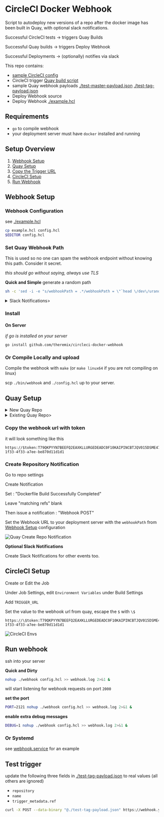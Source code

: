 # CircleCI Docker Webhook

Script to autodeploy new versions of a repo after the docker image has been built in Quay, with optional slack notifications.

Successful CircleCI tests -> triggers Quay Builds

Successful Quay builds -> triggers Deploy Webhook

Successful Deployments -> (optionally) notifies via slack


This repo contains:

  - [sample CircleCI config](./circle.example.yml)
  - CircleCI trigger [Quay build script](./trigger_quay.sh)
  - sample Quay webhook payloads [./test-master-payload.json](refs/heads/master) [./test-tag-payload.json](refs/tags/tag)
  - Deploy Webhook source
  - Deploy Webhook [./example.hcl](./example.hcl)

## Requirements

- `go` to compile webhook
- your deployment server must have `docker` installed and running

## Setup Overview

1. [Webhook Setup](#webhook-setup)
1. [Quay Setup](#quay-setup)
1. [Copy the Trigger URL](#copy-the-webhook-url-with-token)
1. [CircleCI Setup](#circleci-setup)
1. [Run Webhook](#run-webhook)

## Webhook Setup

### Webhook Configuration

see [./example.hcl](./example.hcl)

```sh
cp example.hcl config.hcl
$EDITOR config.hcl
```

### Set Quay Webhook Path

This is used so no one can spam the webhook endpoint without knowing this path. Consider it secret.

_this should go without saying, always use TLS_

**Quick and Simple** generate a random path

```sh
sh -c 'sed -i -e "s/webhookPath = .*/webhookPath = \"`head \/dev\/urandom | shasum -a 512256 | base64 -w 0`\"/" config.hcl'
```

<details><summary>Slack Notifications></summary>
<div>

(Optional)

If you want slack notifications, update the `slack` block in `config.hcl`

otherwise, delete the `slack` block

</div>
</details>


### Install

#### On Server

_if go is installed on your server_

```sh
go install github.com/theremix/circleci-docker-webhook
```

### Or Compile Locally and upload

Compile the webhook with `make` (or `make linux64` if you are not compiling on linux)

scp `./bin/webhook` and `./config.hcl` up to your server.


## Quay Setup

<details><summary>New Quay Repo</summary>
<div>

- Create new Container Image Repository
- Link to Custom Git Repository Push
    - see [https://docs.quay.io/guides/custom-trigger.html](https://docs.quay.io/guides/custom-trigger.html)

![Quay Custom Git Repo Push](https://user-images.githubusercontent.com/132562/57953502-16dc8b00-78a5-11e9-97d6-b112382e517c.png)

</div>
</details>

<details><summary>Existing Quay Repo></summary>
<div>

- add Build Trigger
    - see [https://docs.quay.io/guides/custom-trigger.html](https://docs.quay.io/guides/custom-trigger.html)

![Quay Build Triggers](https://user-images.githubusercontent.com/132562/57953506-18a64e80-78a5-11e9-8750-d7ab151d1212.png)

</div>
</details>

### Copy the webhook url with token

it will look something like this

```
https://$token:T79QKPYYN7BEEFQ2EAXKLLURGEDEADC0F10KAIPINCBTJQV015DSME4787I7OOXK@quay.io/webhooks/push/trigger/17771773-1f33-4f33-a7ee-be870d11d1d1
```

### Create Repository Notification

Go to repo settings

Create Notification

Set : "Dockerfile Build Successfully Completed"

Leave "matching refs" blank

Then issue a notification : "Webhook POST"

Set the Webhook URL to your deployment server with the `webhookPath` from [Webhook Setup](#webhook-setup) configuration

![Quay Create Repo Notification](https://user-images.githubusercontent.com/132562/58289478-64586c80-7d6b-11e9-8bd3-a297543a2f8e.png)

**Optional Slack Notifications**

Create Slack Notifications for other events too.


## CircleCI Setup

Create or Edit the Job

Under Job Settings, edit `Environment Variables` under Build Settings

Add `TRIGGER_URL`

Set the value to the webhook url from quay, escape the `$` with `\$`

```
https://\$token:T79QKPYYN7BEEFQ2EAXKLLURGEDEADC0F10KAIPINCBTJQV015DSME4787I7OOXK@quay.io/webhooks/push/trigger/17771773-1f33-4f33-a7ee-be870d11d1d1
```

![CircleCI Envs](https://user-images.githubusercontent.com/132562/57953495-1217d700-78a5-11e9-8190-fd757d15f232.png)

## Run webhook

ssh into your server

**Quick and Dirty**

```sh
nohup ./webhook config.hcl >> webhook.log 2>&1 &
```

will start listening for webhook requests on port `2000`

**set the port**

```sh
PORT=2121 nohup ./webhook config.hcl >> webhook.log 2>&1 &
```

**enable extra debug messages**

```sh
DEBUG=1 nohup ./webhook config.hcl >> webhook.log 2>&1 &
```

### Or Systemd

see [webhook.service](./webhook.service) for an example



## Test trigger

update the following three fields in [./test-tag-payload.json](./test-tag-payload.json) to real values (all others are ignored)

- `repository`
- `name`
- `trigger_metadata.ref`

```sh
curl -X POST --data-binary "@./test-tag-payload.json" https://webhook.yourdomain.com/
```
